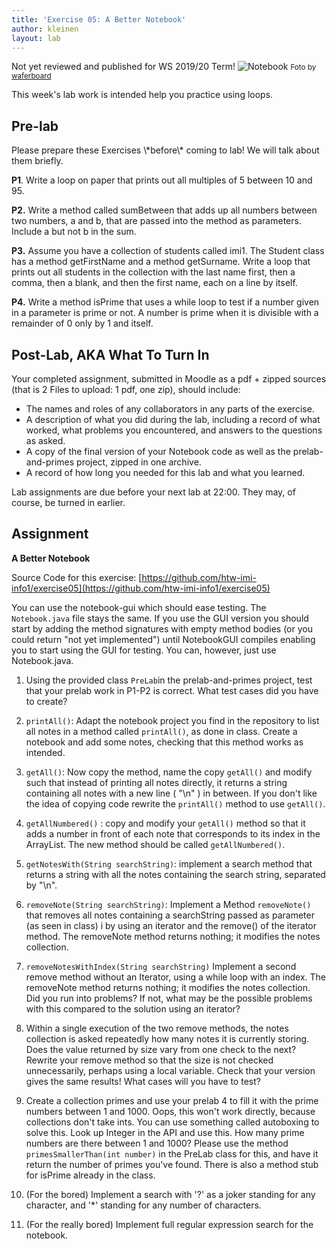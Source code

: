 ```yaml
---
title: 'Exercise 05: A Better Notebook'
author: kleinen
layout: lab
---
```

<span class = "attention">Not yet reviewed and published for WS 2019/20 Term!</span>
![Notebook](../../images/notebook-6783298985.jpg)
<small class = "float-right">Foto by [waferboard](http://www.flickr.com/photos/waferboard/6783298985)</small>

This week's lab work is intended help you practice using loops.

## Pre-lab

<span class = "attention">
Please prepare these Exercises \*before\* coming to lab! We will talk about them briefly.
</span>

**P1**. Write a loop on paper that prints out all multiples of 5 between 10 and 95.

**P2.** Write a method called sumBetween that adds up all numbers between two numbers, a and b, that are passed into the method as parameters. Include a but not b in the sum.

**P3.** Assume you have a collection of students called imi1. The Student class has a method getFirstName and a method getSurname. Write a loop that prints out all students in the collection with the last name first, then a comma, then a blank, and then the first name, each on a line by itself.

**P4.** Write a method isPrime that uses a while loop to test if a number given in a parameter is prime or not. A number is prime when it is divisible with a remainder of 0 only by 1 and itself.

## Post-Lab, AKA  What To Turn In

Your completed assignment, submitted in Moodle as a pdf + zipped sources (that is
2 Files to upload: 1 pdf, one zip),
should include:

- The names and roles of any collaborators in any parts of the exercise.
- A description of what you did during the lab, including a record of what worked, what problems you encountered, and answers to the questions as asked.
- A copy of the final version of your Notebook code as well as the prelab-and-primes project, zipped in one archive.
- A record of how long you needed for this lab and what you learned.

Lab assignments are due before your next lab at 22:00. They may, of course, be turned in earlier.

## Assignment

**A Better Notebook**

Source Code for this exercise:  [https://github.com/htw-imi-info1/exercise05](https://github.com/htw-imi-info1/exercise05)

You can use the notebook-gui which should ease testing. The ```Notebook.java``` file stays the same. If you use the GUI version you should start by adding the method signatures with empty method bodies (or you could return "not yet implemented") until NotebookGUI compiles enabling you to start using the GUI for testing. You can, however, just use Notebook.java.

1. Using the provided class `PreLab`in the prelab-and-primes project, test that your prelab work in P1-P2 is correct. What test cases did you have to create?
1. `printAll()`: Adapt the notebook project you find in the repository to list all notes in a method called `printAll()`, as done in class. Create a notebook and add some notes, checking that this method works as intended.
2. `getAll()`: Now copy the method, name the copy ```getAll()```    and modify  such that instead of printing all notes directly, it returns a string containing all notes with a new line ( "\n" ) in between.
If you don't like the idea of copying code rewrite the `printAll()` method to use `getAll()`.
1. `getAllNumbered()` : copy and modify your `getAll()` method so that it adds a number in front of each note that corresponds to its index in the ArrayList. The new method should be called `getAllNumbered()`.
1. `getNotesWith(String searchString)`: implement a search method that returns a string with all the notes containing the search string, separated by "\n".  
1. `removeNote(String searchString)`: Implement a Method `removeNote()` that removes all notes containing a searchString passed as parameter (as seen in class) i by using an iterator and the remove() of the iterator method. The removeNote method returns nothing; it modifies the notes collection.
2. `removeNotesWithIndex(String searchString)` Implement a second remove method without an Iterator, using a while loop with an index. The removeNote method returns nothing; it modifies the notes collection.
Did you run into problems? If not, what may be the possible problems with this compared to the solution using an iterator?

1. Within a single execution of the two remove methods, the notes collection is asked repeatedly how many notes it is currently storing. Does the value returned by size vary from one check to the next? Rewrite your remove method so that the size is not checked unnecessarily, perhaps using a local variable. Check that your version gives the same results! What cases will you have to test?
1. Create a collection primes and use your prelab 4 to fill it with the prime numbers between 1 and 1000. Oops, this won't work directly, because collections don't take ints. You can use something called autoboxing to solve this. Look up Integer in the API and use this. How many prime numbers are there between 1 and 1000? Please use the method `primesSmallerThan(int number)` in the PreLab class for this,
and have it return the number of primes you've found. There is also a method stub for isPrime already in the class.
1. (For the bored) Implement a search with '?' as a joker standing for any character, and '\*' standing for any number of characters.
1. (For the really bored) Implement full regular expression search for the notebook.
